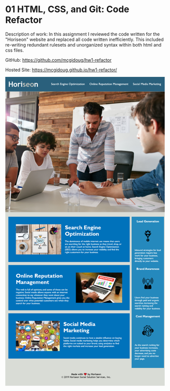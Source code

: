 # 01 HTML, CSS, and Git: Code Refactor

Description of work: In this assignment I reviewed the code written for the "Horiseon" website and replaced all code written inefficiently. This included re-writing redundant rulesets and unorganized syntax within both html and css files.

GitHub: https://github.com/mcgidoug/hw1-refactor

Hosted Site: https://mcgidoug.github.io/hw1-refactor/

![Horiseon Website Finalized Screenshot](/Horiseon%20Site%20Screenshot.png)

